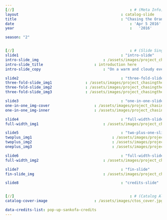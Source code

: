 ```yaml
---
[//]													: # (Meta Info)
layout												: catalog-slide
title 												: "Chasing the Orange Sky"
date													: 'Apr 5 2016'
year													:	'2016'

season: "2"


[//]													: # (Slide Single)
slide1 												: "intro-slide"
intro-slide_img 							: /assets/images/project_chasingtheorangesky/ctos-1.jpg
intro-slide_title 						: introduction here
intro-slide_copy 							: "On a warm and cloudy evening, before the rain poured out of the clouds, the sky was a bright, beautiful orange with shadows of green - a rainbow before the storm. Featuring Chavon and her kimono."

slide2 												: "three-fold-slide"
three-fold-slide_img1 				: /assets/images/project_chasingtheorangesky/ctos-2.jpg
three-fold-slide_img2 				: /assets/images/project_chasingtheorangesky/ctos-2.jpg
three-fold-slide_img3 				: /assets/images/project_chasingtheorangesky/ctos-2.jpg

slide3 												: "one-in-one-slide"
one-in-one_img-cover					: /assets/images/project_chasingtheorangesky/ctos-3.jpg
one-in-one_img-inner					: /assets/images/project_chasingtheorangesky/ctos-4.jpg

slide4 												: "full-width-slide1"
full-width_img1 							: /assets/images/project_chasingtheorangesky/ctos-5.jpg

slide5 												: "two-plus-one-slide"
twoplus_img1									: /assets/images/project_chasingtheorangesky/ctos-6.jpg
twoplus_img2									: /assets/images/project_chasingtheorangesky/ctos-7.jpg
oneplus_img3									: /assets/images/project_chasingtheorangesky/ctos-6.jpg

slide6 												: "full-width-slide2"
full-width_img2 							: /assets/images/project_chasingtheorangesky/ctos-8.jpg

slide7 												: "fin-slide"
fin-slide_img 								: /assets/images/project_chasingtheorangesky/ctos-9.jpg

slide8 												: "credits-slide"


[//]													: # (Catalog All)
catalog-cover-image						: /assets/images/ctos_cover.jpg

data-credits-list: pop-up-sankofa-credits
---
```

 